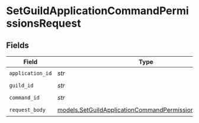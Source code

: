 # SetGuildApplicationCommandPermissionsRequest


## Fields

| Field                                                                                                                    | Type                                                                                                                     | Required                                                                                                                 | Description                                                                                                              |
| ------------------------------------------------------------------------------------------------------------------------ | ------------------------------------------------------------------------------------------------------------------------ | ------------------------------------------------------------------------------------------------------------------------ | ------------------------------------------------------------------------------------------------------------------------ |
| `application_id`                                                                                                         | *str*                                                                                                                    | :heavy_check_mark:                                                                                                       | N/A                                                                                                                      |
| `guild_id`                                                                                                               | *str*                                                                                                                    | :heavy_check_mark:                                                                                                       | N/A                                                                                                                      |
| `command_id`                                                                                                             | *str*                                                                                                                    | :heavy_check_mark:                                                                                                       | N/A                                                                                                                      |
| `request_body`                                                                                                           | [models.SetGuildApplicationCommandPermissionsRequestBody](../models/setguildapplicationcommandpermissionsrequestbody.md) | :heavy_check_mark:                                                                                                       | N/A                                                                                                                      |